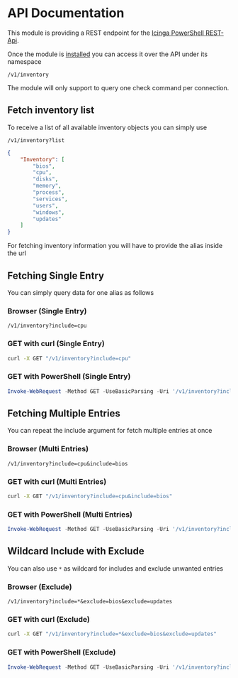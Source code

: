 # API Documentation

This module is providing a REST endpoint for the [Icinga PowerShell REST-Api](https://icinga.com/docs/windows/latest/restapi).

Once the module is [installed](02-Installation.md) you can access it over the API under its namespace

```url
/v1/inventory
```

The module will only support to query one check command per connection.

## Fetch inventory list

To receive a list of all available inventory objects you can simply use

```url
/v1/inventory?list
```

```json
{
    "Inventory": [
        "bios",
        "cpu",
        "disks",
        "memory",
        "process",
        "services",
        "users",
        "windows",
        "updates"
    ]
}
```

For fetching inventory information you will have to provide the alias inside the url

## Fetching Single Entry

You can simply query data for one alias as follows

### Browser (Single Entry)

```url
/v1/inventory?include=cpu
```

### GET with curl (Single Entry)

```bash
curl -X GET "/v1/inventory?include=cpu"
```

### GET with PowerShell (Single Entry)

```powershell
Invoke-WebRequest -Method GET -UseBasicParsing -Uri '/v1/inventory?include=cpu';
```

## Fetching Multiple Entries

You can repeat the include argument for fetch multiple entries at once

### Browser (Multi Entries)

```url
/v1/inventory?include=cpu&include=bios
```

### GET with curl (Multi Entries)

```bash
curl -X GET "/v1/inventory?include=cpu&include=bios"
```

### GET with PowerShell (Multi Entries)

```powershell
Invoke-WebRequest -Method GET -UseBasicParsing -Uri '/v1/inventory?include=cpu&include=bios';
```

## Wildcard Include with Exclude

You can also use `*` as wildcard for includes and exclude unwanted entries

### Browser (Exclude)

```url
/v1/inventory?include=*&exclude=bios&exclude=updates
```

### GET with curl (Exclude)

```bash
curl -X GET "/v1/inventory?include=*&exclude=bios&exclude=updates"
```

### GET with PowerShell (Exclude)

```powershell
Invoke-WebRequest -Method GET -UseBasicParsing -Uri '/v1/inventory?include=*&exclude=bios&exclude=updates';
```
